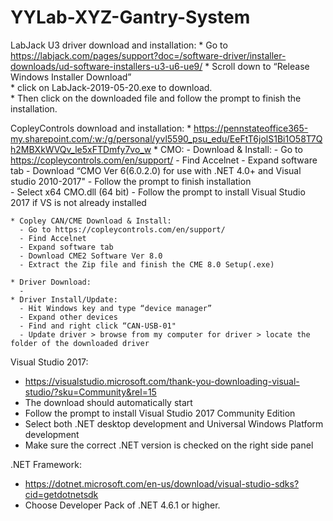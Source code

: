 # YYLab-XYZ-Gantry-System

LabJack U3 driver download and installation: 
    * Go to https://labjack.com/pages/support?doc=/software-driver/installer-downloads/ud-software-installers-u3-u6-ue9/ 
    * Scroll down to “Release Windows Installer Download”  
    * click on LabJack-2019-05-20.exe to download.  
    * Then click on the downloaded file and follow the prompt to finish the installation.  

CopleyControls download and installation: 
    * https://pennstateoffice365-my.sharepoint.com/:w:/g/personal/yvl5590_psu_edu/EeFtT6jolS1Bi1O58T7Qh2MBXkWVQv_le5xFTDmfy7vo_w
    * CMO: 
      - Download & Install: 
      - Go to https://copleycontrols.com/en/support/ 
      - Find Accelnet 
      - Expand software tab 
      - Download “CMO Ver 6(6.0.2.0) for use with .NET 4.0+ and Visual studio 2010-2017" 
      - Follow the prompt to finish installation  
      - Select x64 CMO.dll (64 bit) 
      - Follow the prompt to install Visual Studio 2017 if VS is not already installed 
      
    * Copley CAN/CME Download & Install: 
      - Go to https://copleycontrols.com/en/support/ 
      - Find Accelnet 
      - Expand software tab 
      - Download CME2 Software Ver 8.0    
      - Extract the Zip file and finish the CME 8.0 Setup(.exe) 

    * Driver Download: 
      -     
    * Driver Install/Update: 
      - Hit Windows key and type “device manager” 
      - Expand other devices 
      - Find and right click “CAN-USB-01" 
      - Update driver > browse from my computer for driver > locate the folder of the downloaded driver 

Visual Studio 2017: 
  * https://visualstudio.microsoft.com/thank-you-downloading-visual-studio/?sku=Community&rel=15 
  * The download should automatically start 
  * Follow the prompt to install Visual Studio 2017 Community Edition 
  * Select both .NET desktop development and Universal Windows Platform development 
  * Make sure the correct .NET version is checked on the right side panel 

.NET Framework: 
  * https://dotnet.microsoft.com/en-us/download/visual-studio-sdks?cid=getdotnetsdk 
  * Choose Developer Pack of .NET 4.6.1 or higher.  

 
